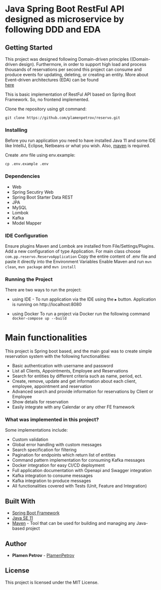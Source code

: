 # Java Spring Boot RestFul API designed as microservice by following DDD and EDA

## Getting Started
This project was designed following Domain-driven principles ((Domain-driven design). 
Furthermore, in order to support high load and process thousands of reservations per second
this project can consume and produce events for updating, deleting, or creating an entity.
More about Event-driven architectures (EDA) can be found  
[here](https://aws.amazon.com/event-driven-architecture/)
 
This is basic implementation of RestFul API based on Spring Boot Framework. 
So, no frontend implemented.

Clone the repository using git command:

```
git clone https://github.com/plamenpetrov/reservo.git
```

### Installing

Before you run application you need to have installed Java 11 and some IDE like IntelliJ, Eclipse, Netbeans or what you wish.
Also, [maven](https://maven.apache.org/what-is-maven.html) is required.

Create .env file using env.example:
```
cp .env.example .env
```

### Dependencies

* Web
* Spring Secutiry Web
* Spring Boot Starter Data REST
* JPA
* MySQL
* Lombok
* Kafka
* Model Mapper

### IDE Configuration

Ensure plugins Maven and Lombok are installed from File/Settings/Plugins. Add a new configuration of type Application.
For main class choose `com.pp.reservo.ReservoApplication`
Copy the entire content of .env file and paste it directly into the Environment Variables
Enable Maven and run `mvn clean`, `mvn package` and `mvn install`


### Running the Project
There are two ways to run the project:
- using IDE - To run application via the IDE using the `▶` button. Application is running on http://localhost:8080

- using Docker
To run a project via Docker run the following command
`docker-compose up --build` 


# Main functionalities
This project is Spring boot based, and the main goal was to create simple 
reservation system with the following functionalities:

* Basic authentication with username and password
* List all Clients, Appointments, Employee and Reservations
* Search for entities by different criteria such as name, period, ect.
* Create, remove, update and get information about each client, employee, appointment and reservation
* Advanced search and provide information for reservations by Client or Employee
* Show details for reservation
* Easily integrate with any Calendar or any other FE framework

### What was implemented in this project?

Some implementations include:
* Custom validation
* Global error handling with custom messages
* Search specification for filtering
* Pagination for endpoints which return list of entities
* Command pattern implementation for consuming Kafka messages
* Docker integration for easy CI/CD deployment
* Full application documentation with Openapi and Swagger integration
* Kafka integration to consume messages
* Kafka integration to produce messages
* All functionalities covered with Tests (Unit, Feature and Integration)

## Built With

* [Spring Boot Framework](https://spring.io/)
* [Java SE 11](https://www.oracle.com/java/technologies/javase-jdk11-downloads.html)
* [Maven](https://maven.apache.org/download.cgi) - Tool that can be used for building and managing any Java-based project


## Author

* **Plamen Petrov** - [PlamenPetrov](https://github.com/plamenpetrov)

## License

This project is licensed under the MIT License.

